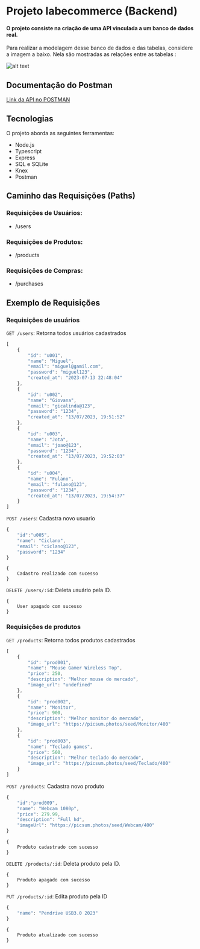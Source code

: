 # Projeto labecommerce (Backend)

#### O projeto consiste na criação de uma API vinculada a um banco de dados real.

Para realizar a modelagem desse banco de dados e das tabelas, considere a imagem a baixo.
Nela são mostradas as relações entre as tabelas :

![alt text](https://uploaddeimagens.com.br/images/004/544/331/original/labecommerce.png?1689295592 "Logo Title Text 1")

## Documentação do Postman
[Link da API no POSTMAN](https://documenter.getpostman.com/view/26594213/2s93sjT8SX)

## Tecnologias
O projeto aborda as seguintes ferramentas:

* Node.js
* Typescript
* Express
* SQL e SQLite
* Knex
* Postman

## Caminho das Requisições (Paths)
### Requisições de Usuários:
* /users
### Requisições de Produtos:
* /products
### Requisições de Compras:
* /purchases

## Exemplo de Requisições
### Requisições de usuários
`GET /users`: Retorna todos usuários cadastrados
```javascript
[
    {
        "id": "u001",
        "name": "Miguel",
        "email": "miguel@gamil.com",
        "password": "miguel123",
        "created_at": "2023-07-13 22:48:04"
    },
    {
        "id": "u002",
        "name": "Giovana",
        "email": "gicalinda@123",
        "password": "1234",
        "created_at": "13/07/2023, 19:51:52"
    },
    {
        "id": "u003",
        "name": "Jota",
        "email": "joao@123",
        "password": "1234",
        "created_at": "13/07/2023, 19:52:03"
    },
    {
        "id": "u004",
        "name": "Fulano",
        "email": "fulano@123",
        "password": "1234",
        "created_at": "13/07/2023, 19:54:37"
    }
]
```
`POST /users`: Cadastra novo usuario
```javascript
{
    "id":"u005",
    "name": "Ciclano",
    "email": "ciclano@123",
    "password": "1234"
}
```
```
{
    Cadastro realizado com sucesso
}
```

`DELETE /users/:id`: Deleta usuário pela ID.

```
{
    User apagado com sucesso
}
```

### Requisições de produtos
`GET /products`: Retorna todos produtos cadastrados
```javascript
[
    {
        "id": "prod001",
        "name": "Mouse Gamer Wireless Top",
        "price": 250,
        "description": "Melhor mouse do mercado",
        "image_url": "undefined"
    },
    {
        "id": "prod002",
        "name": "Monitor",
        "price": 900,
        "description": "Melhor monitor do mercado",
        "image_url": "https://picsum.photos/seed/Monitor/400"
    },
    {
        "id": "prod003",
        "name": "Teclado games",
        "price": 500,
        "description": "Melhor teclado do mercado",
        "image_url": "https://picsum.photos/seed/Teclado/400"
    }
]
```
`POST /products`: Cadastra novo produto
```javascript
{
    "id":"prod009",
    "name": "Webcam 1080p",
    "price": 279.99,
    "description": "Full hd",
    "imageUrl": "https://picsum.photos/seed/Webcam/400"
}
```
```
{
    Produto cadastrado com sucesso
}
```

`DELETE /products/:id`: Deleta produto pela ID.

```
{
    Produto apagado com sucesso
}
```

`PUT /products/:id`: Edita produto pela ID
```javascript
{
    "name": "Pendrive USB3.0 2023"
}
```
```
{
    Produto atualizado com sucesso
}
```



